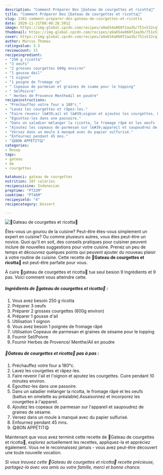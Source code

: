 ```yaml
---
description: "Comment Préparer Des 💚Gateau de courgettes et ricotta💚"
title: "Comment Préparer Des 💚Gateau de courgettes et ricotta💚"
slug: 1381-comment-preparer-des-gateau-de-courgettes-et-ricotta
date: 2020-11-21T08:48:28.591Z
image: https://img-global.cpcdn.com/recipes/a9a654a060f2aa3b/751x532cq70/💚gateau-de-courgettes-et-ricotta💚-photo-principale-de-la-recette.jpg
thumbnail: https://img-global.cpcdn.com/recipes/a9a654a060f2aa3b/751x532cq70/💚gateau-de-courgettes-et-ricotta💚-photo-principale-de-la-recette.jpg
cover: https://img-global.cpcdn.com/recipes/a9a654a060f2aa3b/751x532cq70/💚gateau-de-courgettes-et-ricotta💚-photo-principale-de-la-recette.jpg
author: Marcus Thomas
ratingvalue: 3.3
reviewcount: 15
recipeingredient:
- "250 g ricotta"
- "3 oeufs"
- "2 grosses courgettes 600g environ"
- "1 gousse dail"
- "1 oignon"
- "1 poigne de fromage rp"
- " Copeaux de parmesan et graines de ssame pour le topping"
- " SelPoivre"
- " Herbes de Provence MentheAil en poudre"
recipeinstructions:
- "Préchauffez votre four a 180°c."
- "Lavez les courgettes et râpez-les."
- "Faire revenir l&#39;ail et l&#39;oignon et ajoutez les courgettes. Cuire pendant 10 minutes environ."
- "Égouttez-les dans une passoire."
- "Dans un saladier mélanger la ricotta, le fromage râpé et les oeufs (battus en omelette au préalable).Assaisonnez et incorporez les courgettes à l&#39;appareil."
- "Ajoutez les copeaux de parmesan sur l&#39;appareil et saupoudrez de graines de sésame."
- "Versez dans un moule à manqué avec du papier sulfurisé."
- "Enfournez pendant 45 mns."
- "😋BON APPÉTIT😋"
categories:
- Resep
tags:
- gateau
- de
- courgettes

katakunci: gateau de courgettes 
nutrition: 107 calories
recipecuisine: Indonesian
preptime: "PT22M"
cooktime: "PT46M"
recipeyield: "4"
recipecategory: Dessert

---
```



![💚Gateau de courgettes et ricotta💚](https://img-global.cpcdn.com/recipes/a9a654a060f2aa3b/751x532cq70/💚gateau-de-courgettes-et-ricotta💚-photo-principale-de-la-recette.jpg)

Êtes-vous un gourou de la cuisine? Peut-être êtes-vous simplement un expert en cuisine? Ou comme plusieurs autres, vous êtes peut-être un novice. Quoi qu'il en soit, des conseils pratiques pour cuisiner peuvent inclure de nouvelles suggestions pour votre cuisine. Prenez un peu de temps et découvrez quelques points qui peuvent ajouter du nouveau plaisir à votre routine de cuisine. Cette recette de <strong> 💚Gateau de courgettes et ricotta💚 </strong> est peut-être parfaite pour vous.

<!--inarticleads1-->

À cuire 💚gateau de courgettes et ricotta💚 tue seul besion 9 Ingrédients et 9 pas. Voici comment vous atteindre cette.

##### Ingrédients de 💚gateau de courgettes et ricotta💚 :

1. Vous avez besoin 250 g ricotta
1. Préparer 3 oeufs
1. Préparer 2 grosses courgettes (600g environ)
1. Préparer 1 gousse d&#39;ail
1. Utilisation 1 oignon
1. Vous avez besoin 1 poignée de fromage râpé
1. Utilisation  Copeaux de parmesan et graines de sésame pour le topping
1. Fournir  Sel/Poivre
1. Fournir  Herbes de Provence/ Menthe/Ail en poudre




<!--inarticleads2-->

##### 💚Gateau de courgettes et ricotta💚 pas à pas :

1. Préchauffez votre four a 180°c.
1. Lavez les courgettes et râpez-les.
1. Faire revenir l&#39;ail et l&#39;oignon et ajoutez les courgettes. Cuire pendant 10 minutes environ.
1. Égouttez-les dans une passoire.
1. Dans un saladier mélanger la ricotta, le fromage râpé et les oeufs (battus en omelette au préalable).Assaisonnez et incorporez les courgettes à l&#39;appareil.
1. Ajoutez les copeaux de parmesan sur l&#39;appareil et saupoudrez de graines de sésame.
1. Versez dans un moule à manqué avec du papier sulfurisé.
1. Enfournez pendant 45 mns.
1. 😋BON APPÉTIT😋




<!--inarticleads1-->

<p>
Maintenant que vous avez terminé cette recette de 💚Gateau de courgettes et ricotta💚, explorez actuellement les recettes, appliquez-la et appréciez également. Vous ne le reconnaissez jamais - vous avez peut-être découvert une toute nouvelle vocation.
</p>

<p>
<i>Si vous trouvez cette 💚Gateau de courgettes et ricotta💚 recette précieuse, partagez-la avec vos amis ou votre famille, merci et bonne chance.</i>
</p>
